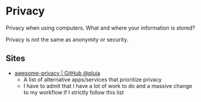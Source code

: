# Privacy

Privacy when using computers. What and where your information is stored?

Privacy is not the same as anonymity or security.

## Sites

- [awesome-privacy | GitHub @pluja](https://github.com/pluja/awesome-privacy)
  - A list of alternative apps/services that prioritize privacy
  - I have to admit that I have a lot of work to do and a massive change to my
    workflow if I strictly follow this list
